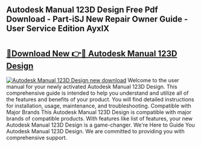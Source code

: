 ## Autodesk Manual 123D Design Free Pdf Download - Part-iSJ New Repair Owner Guide - User Service Edition AyxlX

# <h2><a href="http://bc80786.oget.top/?id=Autodesk+Manual+123D+Design">🔗Download New 👉🔴 Autodesk Manual 123D Design</a></h2>

[![Autodesk Manual 123D Design new download](https://i.imgur.com/5g1atiW.png)](http://bc80786.oget.top/?id=Autodesk+Manual+123D+Design)
Welcome to the user manual for your newly activated Autodesk Manual 123D Design. This comprehensive guide is intended to help you understand and utilize all of the features and benefits of your product. You will find detailed instructions for installation, usage, maintenance, and troubleshooting. Compatible with Major Brands This Autodesk Manual 123D Design is compatible with major brands of compatible products. With features like list of features, your new Autodesk Manual 123D Design is a game-changer. We're Here to Guide You Autodesk Manual 123D Design. We are committed to providing you with comprehensive support.
